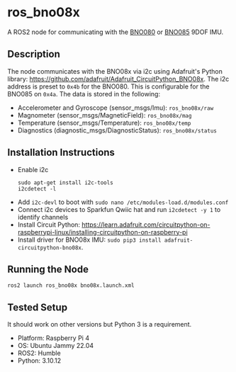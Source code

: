 # ros_bno08x

A ROS2 node for communicating with the [BNO080](https://www.sparkfun.com/products/14686) or [BNO085](https://www.adafruit.com/product/4754) 9DOF IMU.

## Description

The node communicates with the BNO08x via i2c using Adafruit's Python library: https://github.com/adafruit/Adafruit_CircuitPython_BNO08x.  The i2c address is preset to `0x4b` for the BNO080.  This is configurable for the BNO085 on `0x4a`.  The data is stored in the following:

* Accelerometer and Gyroscope (sensor_msgs/Imu): `ros_bno08x/raw`
* Magnometer (sensor_msgs/MagneticField): `ros_bno08x/mag`
* Temperature (sensor_msgs/Temperature): `ros_bno08x/temp`
* Diagnostics (diagnostic_msgs/DiagnosticStatus): `ros_bno08x/status`

## Installation Instructions

* Enable i2c
  ```
  sudo apt-get install i2c-tools
  i2cdetect -l
  ```
* Add `i2c-devl` to boot with `sudo nano /etc/modules-load.d/modules.conf`
* Connect i2c devices to Sparkfun Qwiic hat and run `i2cdetect -y 1` to identify channels
* Install Circuit Python: https://learn.adafruit.com/circuitpython-on-raspberrypi-linux/installing-circuitpython-on-raspberry-pi
* Install driver for BNO08x IMU: `sudo pip3 install adafruit-circuitpython-bno08x`.

## Running the Node

`ros2 launch ros_bno08x bno08x.launch.xml`
  
## Tested Setup

It should work on other versions but Python 3 is a requirement.

* Platform: Raspberry Pi 4
* OS: Ubuntu Jammy 22.04
* ROS2: Humble
* Python: 3.10.12

